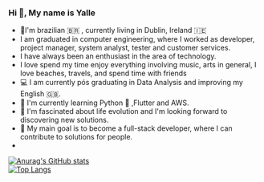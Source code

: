 ### Hi 👋, My name is Yalle 

<!--
**yalle-prado/yalle-prado** is a ✨ _special_ ✨ repository because its `README.md` (this file) appears on your GitHub profile.
-->
- 🔭I'm brazilian 🇧🇷 , currently living in Dublin, Ireland 🇮🇪
- I am graduated in computer engineering, where I worked as developer, project manager, system analyst, tester and customer services.
- I have always been an enthusiast in the area of technology.
- I love spend my time enjoy everything involving music, arts in general, I love beaches, travels, and spend time with friends
- 💻 I am currently pós graduating in Data Analysis and improving my English 🇬🇧.
- 🌱 I'm currently learning Python 🐍 ,Flutter and AWS.
- 💚 I'm fascinated about life evolution and I'm looking forward to discovering new solutions.
- 🎯 My main goal is to become a full-stack developer, where I can contribute to solutions for people.
- 


[![Anurag's GitHub stats](https://github-readme-stats.vercel.app/api?username=yalle-prado&theme=dark&show_icons=true)](https://github.com/yalle-prado/github-readme-stats)    
[![Top Langs](https://github-readme-stats.vercel.app/api/top-langs/?username=yalle-prado&langs_count=8)](https://github.com/yalle-prado/github-readme-stats&theme=dark)

